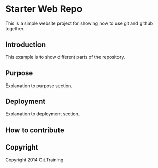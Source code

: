 # Starter Web Repo

This is a simple website project for showing how to use git and github together.

## Introduction

This example is to show different parts of the repository.

## Purpose

Explanation to purpose section.

## Deployment

Explanation to deployment section.

## How to contribute

## Copyright

Copyright 2014 Git.Training
